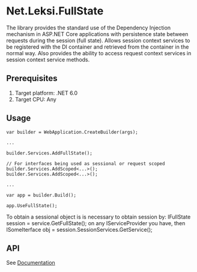 ﻿
# Net.Leksi.FullState

The library provides the standard use of the Dependency Injection mechanism in ASP.NET Core applications with persistence state between requests during the session (full state). 
Allows session context services to be registered with the DI container and retrieved from the container in the normal way. 
Also provides the ability to access request context services in session context service methods.

## Prerequisites
1. Target platform: .NET 6.0
2. Target CPU: Any

## Usage

	var builder = WebApplication.CreateBuilder(args);

	...

	builder.Services.AddFullState();

	// For interfaces being used as sessional or request scoped
	builder.Services.AddScoped<...>();
	builder.Services.AddScoped<...>();

	...

	var app = builder.Build();

	app.UseFullState();

To obtain a sessional object is is necessary to obtain session by: 
	IFullState session = service.GetFullState();
on any IServiceProvider you have, then
	ISomeIterface obj = session.SessionServices.GetService<ISomeIterface>();


## API
See [Documentation](https://fullstate.sourceforge.io/index_en.html)
